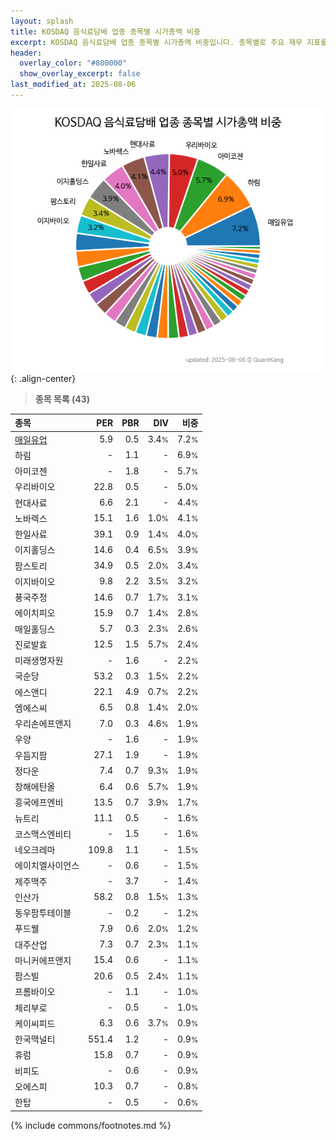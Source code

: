 ```yaml
---
layout: splash
title: KOSDAQ 음식료담배 업종 종목별 시가총액 비중
excerpt: KOSDAQ 음식료담배 업종 종목별 시가총액 비중입니다. 종목별로 주요 재무 지표를 함께 표시합니다.
header:
  overlay_color: "#800000"
  show_overlay_excerpt: false
last_modified_at: 2025-08-06
---
```



![KOSDAQ 음식료담배 업종 종목별 시가총액 비중](/stats/sector/images/kosdaq_업종_음식료담배_종목.png){: .align-center}


> **종목 목록 (43)**<a id="list"></a>

| **종목** | **PER** | **PBR** | **DIV** | **비중** |
| :------- | ------: | ------: | ------: | -------: |
| [매일유업](/267980/) | 5.9 | 0.5 | 3.4<small>%</small> | 7.2<small>%</small> |
| 하림 | - | 1.1 | - | 6.9<small>%</small> |
| 아미코젠 | - | 1.8 | - | 5.7<small>%</small> |
| 우리바이오 | 22.8 | 0.5 | - | 5.0<small>%</small> |
| 현대사료 | 6.6 | 2.1 | - | 4.4<small>%</small> |
| 노바렉스 | 15.1 | 1.6 | 1.0<small>%</small> | 4.1<small>%</small> |
| 한일사료 | 39.1 | 0.9 | 1.4<small>%</small> | 4.0<small>%</small> |
| 이지홀딩스 | 14.6 | 0.4 | 6.5<small>%</small> | 3.9<small>%</small> |
| 팜스토리 | 34.9 | 0.5 | 2.0<small>%</small> | 3.4<small>%</small> |
| 이지바이오 | 9.8 | 2.2 | 3.5<small>%</small> | 3.2<small>%</small> |
| 풍국주정 | 14.6 | 0.7 | 1.7<small>%</small> | 3.1<small>%</small> |
| 에이치피오 | 15.9 | 0.7 | 1.4<small>%</small> | 2.8<small>%</small> |
| 매일홀딩스 | 5.7 | 0.3 | 2.3<small>%</small> | 2.6<small>%</small> |
| 진로발효 | 12.5 | 1.5 | 5.7<small>%</small> | 2.4<small>%</small> |
| 미래생명자원 | - | 1.6 | - | 2.2<small>%</small> |
| 국순당 | 53.2 | 0.3 | 1.5<small>%</small> | 2.2<small>%</small> |
| 에스앤디 | 22.1 | 4.9 | 0.7<small>%</small> | 2.2<small>%</small> |
| 엠에스씨 | 6.5 | 0.8 | 1.4<small>%</small> | 2.0<small>%</small> |
| 우리손에프앤지 | 7.0 | 0.3 | 4.6<small>%</small> | 1.9<small>%</small> |
| 우양 | - | 1.6 | - | 1.9<small>%</small> |
| 우듬지팜 | 27.1 | 1.9 | - | 1.9<small>%</small> |
| 정다운 | 7.4 | 0.7 | 9.3<small>%</small> | 1.9<small>%</small> |
| 창해에탄올 | 6.4 | 0.6 | 5.7<small>%</small> | 1.9<small>%</small> |
| 흥국에프엔비 | 13.5 | 0.7 | 3.9<small>%</small> | 1.7<small>%</small> |
| 뉴트리 | 11.1 | 0.5 | - | 1.6<small>%</small> |
| 코스맥스엔비티 | - | 1.5 | - | 1.6<small>%</small> |
| 네오크레마 | 109.8 | 1.1 | - | 1.5<small>%</small> |
| 에이치엘사이언스 | - | 0.6 | - | 1.5<small>%</small> |
| 제주맥주 | - | 3.7 | - | 1.4<small>%</small> |
| 인산가 | 58.2 | 0.8 | 1.5<small>%</small> | 1.3<small>%</small> |
| 동우팜투테이블 | - | 0.2 | - | 1.2<small>%</small> |
| 푸드웰 | 7.9 | 0.6 | 2.0<small>%</small> | 1.2<small>%</small> |
| 대주산업 | 7.3 | 0.7 | 2.3<small>%</small> | 1.1<small>%</small> |
| 마니커에프앤지 | 15.4 | 0.6 | - | 1.1<small>%</small> |
| 팜스빌 | 20.6 | 0.5 | 2.4<small>%</small> | 1.1<small>%</small> |
| 프롬바이오 | - | 1.1 | - | 1.0<small>%</small> |
| 체리부로 | - | 0.5 | - | 1.0<small>%</small> |
| 케이씨피드 | 6.3 | 0.6 | 3.7<small>%</small> | 0.9<small>%</small> |
| 한국맥널티 | 551.4 | 1.2 | - | 0.9<small>%</small> |
| 휴럼 | 15.8 | 0.7 | - | 0.9<small>%</small> |
| 비피도 | - | 0.6 | - | 0.9<small>%</small> |
| 오에스피 | 10.3 | 0.7 | - | 0.8<small>%</small> |
| 한탑 | - | 0.5 | - | 0.6<small>%</small> |

{% include commons/footnotes.md %}